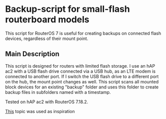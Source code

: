 # Backup-script for small-flash routerboard models

This script for RouterOS 7 is useful for creating backups on connected flash devices, regardless of their mount point.

## Main Description

This script is designed for routers with limited flash storage. I use an hAP ac2 with a USB flash drive connected via a USB hub, as an LTE modem is connected to another port. If I switch the USB flash drive to a different port on the hub, the mount point changes as well. This script scans all mounted block devices for an existing "backup" folder and uses this folder to create backup files in subfolders named with a timestamp.

Tested on hAP ac2 with RouterOS 7.18.2.

[This](https://forum.mikrotik.com/viewtopic.php?t=10278) topic was used as inspiration
